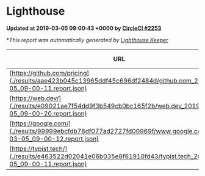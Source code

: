 
# Lighthouse

**Updated at 2019-03-05 09:00:43 +0000 by [CircleCI #2253](https://circleci.com/gh/ItinerisLtd/lighthouse-keeper-example/2253)**

**This report was automatically generated by [Lighthouse Keeper](https://github.com/itinerisltd/lighthouse-keeper)*

| URL | Performance | Accessibility | Best Practices | SEO | PWA | Updated At |
| --- | --- | --- | --- | --- | --- | --- |
| [https://github.com/pricing](./results/aae423b045c13965ddf45c696df2484d/github.com_2019-03-05_09-00-11.report.json) | 0.79 | 0.89 | 0.93 | 0.9 | 0.58 | 2019-03-05T09:00:11.387Z |
| [https://web.dev/](./results/e09021ae7f54dd9f3b549cb0bc165f2b/web.dev_2019-03-05_09-00-20.report.json) | 0.97 | 0.93 | 1 | 0.91 | 1 | 2019-03-05T09:00:20.905Z |
| [https://google.com/](./results/99999ebcfdb78df077ad2727fd00969f/www.google.com_2019-03-05_09-00-12.report.json) | 0.95 | 0.71 | 0.93 | 0.8 | 0.58 | 2019-03-05T09:00:12.023Z |
| [https://typist.tech/](./results/e463522d02041e06b035e8f61910fd43/typist.tech_2019-03-05_09-00-11.report.json) | 1 |  |  |  |  | 2019-03-05T09:00:11.420Z |
